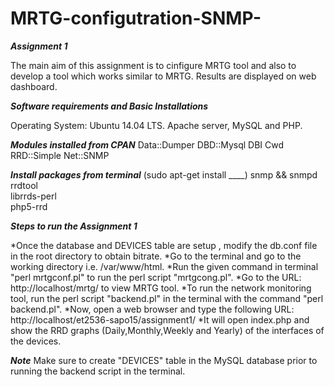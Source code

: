 # MRTG-configutration-SNMP-
***Assignment 1***

The main aim of this assignment is to cinfigure MRTG tool and also to develop a tool which works similar to MRTG.
Results are displayed on web dashboard.

***Software requirements and Basic Installations***

Operating System: Ubuntu 14.04 LTS.
Apache server, MySQL and PHP.

***Modules installed from CPAN***
Data::Dumper
DBD::Mysql
DBI
Cwd
RRD::Simple
Net::SNMP
             
***Install packages from terminal*** (sudo apt-get install ____)
snmp && snmpd
rrdtool	 
librrds-perl		
php5-rrd

***Steps to run the Assignment 1***

*Once the database and DEVICES table are setup , modify the db.conf file in the root directory to obtain bitrate.
*Go to the terminal and go to the working directory i.e. /var/www/html.
*Run the given command in terminal "perl mrtgconf.pl" to run the perl script "mrtgcong.pl".
*Go to the URL: http://localhost/mrtg/ to view MRTG tool.
*To run the network monitoring tool, run the perl script "backend.pl" in the terminal with the command "perl backend.pl".
*Now, open a web browser and type the following URL: http://localhost/et2536-sapo15/assignment1/
*It will open index.php and show the RRD graphs (Daily,Monthly,Weekly and Yearly) of the interfaces of the devices.  
 
***Note***
Make sure to create "DEVICES" table in the MySQL database prior to running the backend script in the terminal. 
